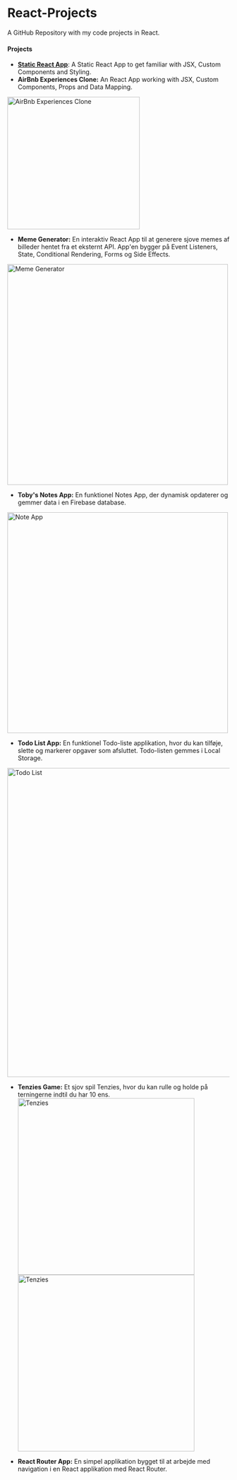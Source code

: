 # React-Projects
 A GitHub Repository with my code projects in React. 

#### **Projects**
* **[Static React App](https://static-react-app-project1.netlify.app/)**: A Static React App to get familiar with JSX, Custom Components and Styling.
* **AirBnb Experiences Clone:** An React App working with JSX, Custom Components, Props and Data Mapping.
<img width="300" alt="AirBnb Experiences Clone" src="https://github.com/user-attachments/assets/d9f30e06-8788-4d47-a714-4403ead2e79f">

* **Meme Generator:** En interaktiv React App til at generere sjove memes af billeder hentet fra et eksternt API. App'en bygger på Event Listeners, State, Conditional Rendering, Forms og Side Effects.
<img width="500" alt="Meme Generator" src="https://github.com/user-attachments/assets/a511d8ac-8d81-44a5-b5bf-c69f771aed01">

* **Toby's Notes App:** En funktionel Notes App, der dynamisk opdaterer og gemmer data i en Firebase database. 
<img width="500" alt="Note App" src="https://github.com/user-attachments/assets/ba15412f-0bb8-4b91-b084-c7c483072e84">

* **Todo List App:** En funktionel Todo-liste applikation, hvor du kan tilføje, slette og markerer opgaver som afsluttet. Todo-listen gemmes i Local Storage.
<img width="700" alt="Todo List" src="https://github.com/user-attachments/assets/8b82004a-080d-4546-8a46-fd93ce65f238">

* **Tenzies Game:** Et sjov spil Tenzies, hvor du kan rulle og holde på terningerne indtil du har 10 ens.
<img width="400" alt="Tenzies" src="https://github.com/user-attachments/assets/8726e001-2e15-426e-9604-dd3e51471833"> <img width="400" alt="Tenzies" src="https://github.com/user-attachments/assets/92f63810-589e-40b6-9d1a-d07cc526c376"> 

* **React Router App:** En simpel applikation bygget til at arbejde med navigation i en React applikation med React Router. 
